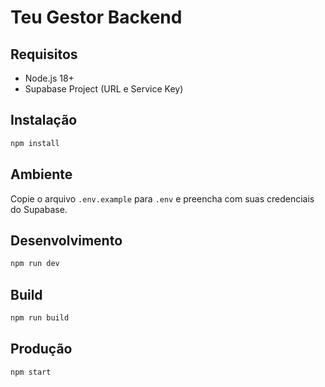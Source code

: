 # Teu Gestor Backend

## Requisitos
- Node.js 18+
- Supabase Project (URL e Service Key)

## Instalação
```bash
npm install
```

## Ambiente
Copie o arquivo `.env.example` para `.env` e preencha com suas credenciais do Supabase.

## Desenvolvimento
```bash
npm run dev
```

## Build
```bash
npm run build
```

## Produção
```bash
npm start
``` 